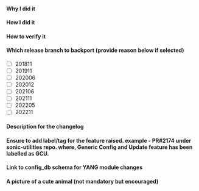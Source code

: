 <!--
     Please make sure you've read and understood our contributing guidelines:
     https://github.com/Azure/SONiC/blob/gh-pages/CONTRIBUTING.md

     ** Make sure all your commits include a signature generated with `git commit -s` **

     If this is a bug fix, make sure your description includes "fixes #xxxx", or
     "closes #xxxx" or "resolves #xxxx"

     Please provide the following information:
-->

#### Why I did it

#### How I did it

#### How to verify it

#### Which release branch to backport (provide reason below if selected)

<!--
- Note we only backport fixes to a release branch, *not* features!
- Please also provide a reason for the backporting below.
- e.g.
- [x] 202006
-->

- [ ] 201811
- [ ] 201911
- [ ] 202006
- [ ] 202012
- [ ] 202106
- [ ] 202111
- [ ] 202205
- [ ] 202211

#### Description for the changelog
<!--
Write a short (one line) summary that describes the changes in this
pull request for inclusion in the changelog:
-->

#### Ensure to add label/tag for the feature raised. example - PR#2174 under sonic-utilities repo. where, Generic Config and Update feature has been labelled as GCU.

#### Link to config_db schema for YANG module changes
<!--
Provide a link to config_db schema for the table for which YANG model
is defined
Link should point to correct section on https://github.com/Azure/sonic-buildimage/blob/master/src/sonic-yang-models/doc/Configuration.md
-->

#### A picture of a cute animal (not mandatory but encouraged)

